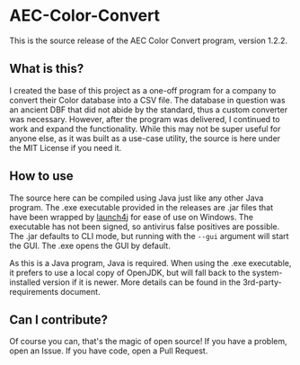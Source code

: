 # AEC-Color-Convert
This is the source release of the AEC Color Convert program, version 1.2.2.

## What is this?
I created the base of this project as a one-off program for a company to convert their Color database into a CSV file.
The database in question was an ancient DBF that did not abide by the standard, thus a custom converter was necessary.
However, after the program was delivered, I continued to work and expand the functionality.
While this may not be super useful for anyone else, as it was built as a use-case utility, the source is here under the MIT License if you need it.

## How to use
The source here can be compiled using Java just like any other Java program.
The .exe executable provided in the releases are .jar files that have been wrapped by [launch4j](http://launch4j.sourceforge.net/) for ease of use on Windows. The executable has not been signed, so antivirus false positives are possible.
The .jar defaults to CLI mode, but running with the ```--gui``` argument will start the GUI. The .exe opens the GUI by default.

As this is a Java program, Java is required. When using the .exe executable, it prefers to use a local copy of OpenJDK, but will fall back to the system-installed version if it is newer. More details can be found in the 3rd-party-requirements document.

## Can I contribute?
Of course you can, that's the magic of open source! If you have a problem, open an Issue. If you have code, open a Pull Request.

